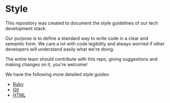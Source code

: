 Style
=====

This repository was created to document the style guidelines of our tech development stack.

Our purpose is to define a standard way to write code in a clear and semantic form. We care a lot with code legibility and always worried if other developers will understand easily what we're doing.

The entire team should contribute with this repo, giving suggestions and making changes on it, you're welcome!

We have the following more detailed style guides:

* [Ruby](ruby)
* [Git](git)
* [HTML](html)

